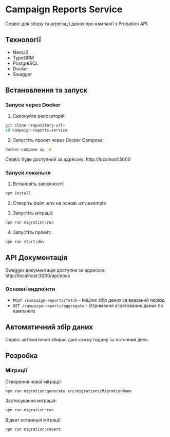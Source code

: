 # Campaign Reports Service

Сервіс для збору та агрегації даних про кампанії з Probation API.

## Технології

- NestJS
- TypeORM
- PostgreSQL
- Docker
- Swagger

## Встановлення та запуск

### Запуск через Docker

1. Склонуйте репозиторій:
```bash
git clone <repository-url>
cd campaign-reports-service
```

2. Запустіть проект через Docker Compose:
```bash
docker-compose up -d
```

Сервіс буде доступний за адресою: http://localhost:3000

### Запуск локально

1. Встановіть залежності:
```bash
npm install
```

2. Створіть файл .env на основі .env.example

3. Запустіть міграції:
```bash
npm run migration:run
```

4. Запустіть проект:
```bash
npm run start:dev
```

## API Документація

Swagger документація доступна за адресою: http://localhost:3000/api/docs

### Основні ендпоінти

- `POST /campaign-reports/fetch` - Ініціює збір даних за вказаний період
- `GET /campaign-reports/aggregate` - Отримання агрегованих даних по кампаніях

## Автоматичний збір даних

Сервіс автоматично збирає дані кожну годину за поточний день.

## Розробка

### Міграції

Створення нової міграції:
```bash
npm run migration:generate src/migrations/MigrationName
```

Застосування міграцій:
```bash
npm run migration:run
```

Відкат останньої міграції:
```bash
npm run migration:revert
``` 